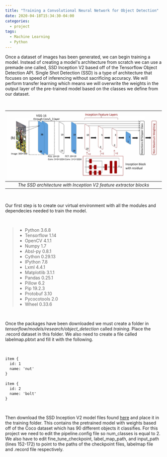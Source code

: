 ```yaml
---
title: "Training a Convolutional Neural Network for Object Detection"
date: 2020-04-18T15:34:30-04:00
categories:
  - project
tags:
  - Machine Learning
  - Python
---
```


Once a dataset of images has been generated, we can begin training a model. Instead of creating a model's architecture from scratch we can use a premade one called, SSD Inception V2 based off of the Tensorflow Object Detection API. Single Shot Detection (SSD) is a type of architecture that focuses on speed of inferencing without sacrificing accuracy. We will perform transfer learning which means we will overwrite the weights in the output layer of the pre-trained model based on the classes we define from our dataset.

<br />

|![image](/assets/images/ssdlayers.jpg)|
|:--:|
|*The SSD architecture with Inception V2 feature extractor blocks*|

<br />

Our first step is to create our virtual environment with all the modules and dependecies needed to train the model. 

<br />

> - Python 3.6.8
> - Tensorflow 1.14
> - OpenCV 4.1.1
> - Numpy 1.7
> - Absl-py 0.8.1
> - Cython 0.29.13
> - IPython 7.8
> - Lxml 4.4.1
> - Matplotlib 3.1.1
> - Pandas 0.25.1
> - Pillow 6.2
> - Pip 19.2.3
> - Protobuf 3.10
> - Pycocotools 2.0
> - Wheel 0.33.6

<br />

Once the packages have been downloaded we must create a folder in *tensorflow/models/research/object_detection* called *training*. Place the .record dataset in this folder. We also need to create a file called labelmap.pbtxt and fill it with the following.

<br />

```
item {
  id: 1
  name: 'nut'
}

item {
  id: 2
  name: 'bolt'
}
```

<br />

Then download the SSD Inception V2 model files found [here](http://download.tensorflow.org/models/object_detection/ssd_inception_v2_coco_2018_01_28.tar.gz) and place it in the training folder. This contains the pretrained model with weights based off of the Coco dataset which has 90 different objects it classifies. For this project we need to edit the pipeline.config file so num_classes is equal to 2. We also have to edit fine_tune_checkpoint, label_map_path, and input_path (lines 152-172) to point to the paths of the checkpoint files, labelmap file and .record file respectively.
